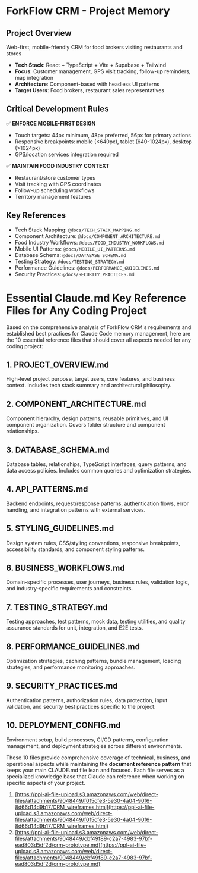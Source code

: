# ForkFlow CRM - Project Memory

## Project Overview
Web-first, mobile-friendly CRM for food brokers visiting restaurants and stores
- **Tech Stack**: React + TypeScript + Vite + Supabase + Tailwind
- **Focus**: Customer management, GPS visit tracking, follow-up reminders, map integration
- **Architecture**: Component-based with headless UI patterns
- **Target Users**: Food brokers, restaurant sales representatives

## Critical Development Rules
✅ **ENFORCE MOBILE-FIRST DESIGN**
- Touch targets: 44px minimum, 48px preferred, 56px for primary actions
- Responsive breakpoints: mobile (<640px), tablet (640-1024px), desktop (>1024px)
- GPS/location services integration required

✅ **MAINTAIN FOOD INDUSTRY CONTEXT**
- Restaurant/store customer types
- Visit tracking with GPS coordinates
- Follow-up scheduling workflows
- Territory management features

## Key References
- Tech Stack Mapping: `@docs/TECH_STACK_MAPPING.md`
- Component Architecture: `@docs/COMPONENT_ARCHITECTURE.md`
- Food Industry Workflows: `@docs/FOOD_INDUSTRY_WORKFLOWS.md`
- Mobile UI Patterns: `@docs/MOBILE_UI_PATTERNS.md`
- Database Schema: `@docs/DATABASE_SCHEMA.md`
- Testing Strategy: `@docs/TESTING_STRATEGY.md`
- Performance Guidelines: `@docs/PERFORMANCE_GUIDELINES.md`
- Security Practices: `@docs/SECURITY_PRACTICES.md`
# Essential Claude.md Key Reference Files for Any Coding Project

Based on the comprehensive analysis of ForkFlow CRM's requirements and established best practices for Claude Code memory management, here are the 10 essential reference files that should cover all aspects needed for any coding project:

## 1. **PROJECT_OVERVIEW.md**

High-level project purpose, target users, core features, and business context. Includes tech stack summary and architectural philosophy.

## 2. **COMPONENT_ARCHITECTURE.md**

Component hierarchy, design patterns, reusable primitives, and UI component organization. Covers folder structure and component relationships.

## 3. **DATABASE_SCHEMA.md**

Database tables, relationships, TypeScript interfaces, query patterns, and data access policies. Includes common queries and optimization strategies.

## 4. **API_PATTERNS.md**

Backend endpoints, request/response patterns, authentication flows, error handling, and integration patterns with external services.

## 5. **STYLING_GUIDELINES.md**

Design system rules, CSS/styling conventions, responsive breakpoints, accessibility standards, and component styling patterns.

## 6. **BUSINESS_WORKFLOWS.md**

Domain-specific processes, user journeys, business rules, validation logic, and industry-specific requirements and constraints.

## 7. **TESTING_STRATEGY.md**

Testing approaches, test patterns, mock data, testing utilities, and quality assurance standards for unit, integration, and E2E tests.

## 8. **PERFORMANCE_GUIDELINES.md**

Optimization strategies, caching patterns, bundle management, loading strategies, and performance monitoring approaches.

## 9. **SECURITY_PRACTICES.md**

Authentication patterns, authorization rules, data protection, input validation, and security best practices specific to the project.

## 10. **DEPLOYMENT_CONFIG.md**

Environment setup, build processes, CI/CD patterns, configuration management, and deployment strategies across different environments.

These 10 files provide comprehensive coverage of technical, business, and operational aspects while maintaining the **document reference pattern** that keeps your main CLAUDE.md file lean and focused. Each file serves as a specialized knowledge base that Claude can reference when working on specific aspects of your project.

1. [https://ppl-ai-file-upload.s3.amazonaws.com/web/direct-files/attachments/9048449/f0f5cfe3-5e30-4a04-90f6-8d66d14d9b17/CRM_wireframes.html](https://ppl-ai-file-upload.s3.amazonaws.com/web/direct-files/attachments/9048449/f0f5cfe3-5e30-4a04-90f6-8d66d14d9b17/CRM_wireframes.html)
2. [https://ppl-ai-file-upload.s3.amazonaws.com/web/direct-files/attachments/9048449/cbf49f89-c2a7-4983-97bf-ead803d5df2d/crm-prototype.md](https://ppl-ai-file-upload.s3.amazonaws.com/web/direct-files/attachments/9048449/cbf49f89-c2a7-4983-97bf-ead803d5df2d/crm-prototype.md)